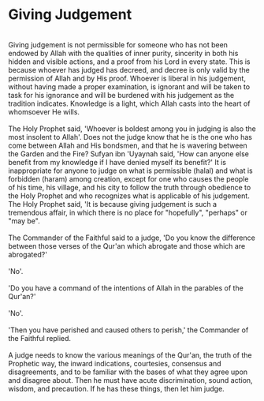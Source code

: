 Giving Judgement
================

   
 Giving judgement is not permissible for someone who has not been
endowed by Allah with the qualities of inner purity, sincerity in both
his hidden and visible actions, and a proof from his Lord in every
state. This is because whoever has judged has decreed, and decree is
only valid by the permission of Allah and by His proof. Whoever is
liberal in his judgement, without having made a proper examination, is
ignorant and will be taken to task for his ignorance and will be
burdened with his judgement as the tradition indicates. Knowledge is a
light, which Allah casts into the heart of whomsoever He wills.  
    
 The Holy Prophet said, 'Whoever is boldest among you in judging is also
the most insolent to Allah'. Does not the judge know that he is the one
who has come between Allah and His bondsmen, and that he is wavering
between the Garden and the Fire? Sufyan ibn 'Uyaynah said, 'How can
anyone else benefit from my knowledge if I have denied myself its
benefit?' It is inappropriate for anyone to judge on what is permissible
(halal) and what is forbidden (haram) among creation, except for one who
causes the people of his time, his village, and his city to follow the
truth through obedience to the Holy Prophet and who recognizes what is
applicable of his judgement. The Holy Prophet said, 'It is because
giving judgement is such a tremendous affair, in which there is no place
for "hopefully", "perhaps" or "may be".  
    
 The Commander of the Faithful said to a judge, 'Do you know the
difference between those verses of the Qur'an which abrogate and those
which are abrogated?'  
    
 'No'.  
    
 'Do you have a command of the intentions of Allah in the parables of
the Qur'an?'  
    
 'No'.  
    
 'Then you have perished and caused others to perish,' the Commander of
the Faithful replied.  
    
 A judge needs to know the various meanings of the Qur'an, the truth of
the Prophetic way, the inward indications, courtesies, consensus and
disagreements, and to be familiar with the bases of what they agree upon
and disagree about. Then he must have acute discrimination, sound
action, wisdom, and precaution. If he has these things, then let him
judge.  
  


